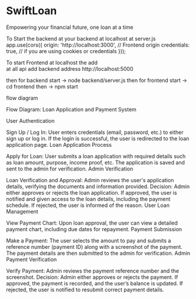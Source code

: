 # SwiftLoan
Empowering your financial future, one loan at a time


To Start the backend at your backend at localhost at server.js 
app.use(cors({
     origin: 'http://localhost:3000', // Frontend origin
     credentials: true, // if you are using cookies or credentials
   }));

To start Frontend at localhost the add  
at all api add backend address http://localhost:5000

then for backend start  -> node backend/server.js
then for frontend start ->  cd frontend then -> npm start

flow diagram 

Flow Diagram: Loan Application and Payment System

User Authentication

Sign Up / Log In:
User enters credentials (email, password, etc.) to either sign up or log in.
If the login is successful, the user is redirected to the loan application page.
Loan Application Process

Apply for Loan:
User submits a loan application with required details such as loan amount, purpose, income proof, etc.
The application is saved and sent to the admin for verification.
Admin Verification

Loan Verification and Approval:
Admin reviews the user's application details, verifying the documents and information provided.
Decision: Admin either approves or rejects the loan application.
If approved, the user is notified and given access to the loan details, including the payment schedule.
If rejected, the user is informed of the reason.
User Loan Management

View Payment Chart:
Upon loan approval, the user can view a detailed payment chart, including due dates for repayment.
Payment Submission

Make a Payment:
The user selects the amount to pay and submits a reference number (payment ID) along with a screenshot of the payment.
The payment details are then submitted to the admin for verification.
Admin Payment Verification

Verify Payment:
Admin reviews the payment reference number and the screenshot.
Decision: Admin either approves or rejects the payment.
If approved, the payment is recorded, and the user’s balance is updated.
If rejected, the user is notified to resubmit correct payment details.




                            

